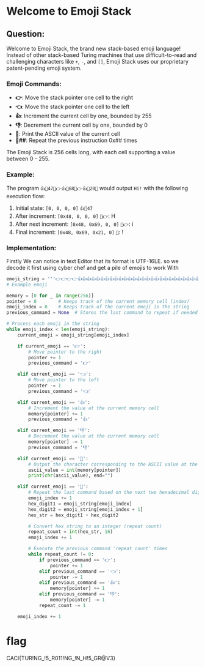# Welcome to Emoji Stack

## Question:
Welcome to Emoji Stack, the brand new stack-based emoji language! Instead of other stack-based Turing machines that use difficult-to-read and challenging characters like `+`, `-`, and `[]`, Emoji Stack uses our proprietary patent-pending emoji system.

### Emoji Commands:
- **👉**: Move the stack pointer one cell to the right
- **👈**: Move the stack pointer one cell to the left
- **👍**: Increment the current cell by one, bounded by 255
- **👎**: Decrement the current cell by one, bounded by 0
- **💬**: Print the ASCII value of the current cell
- **🔁##**: Repeat the previous instruction 0x## times

The Emoji Stack is 256 cells long, with each cell supporting a value between 0 - 255.

### Example:
The program `👍🔁47💬👉👍🔁68💬👉👍🔁20💬` would output `Hi!` with the following execution flow:

1. Initial state: `[0, 0, 0, 0]` `👍🔁47`
2. After increment: `[0x48, 0, 0, 0]` `💬👉`: H
3. After next increment: `[0x48, 0x69, 0, 0]` `💬👉`: i
4. Final increment: `[0x48, 0x69, 0x21, 0]` `💬`: !

### Implementation:
Firstly We can notice in text Editor that its format is UTF-16LE. so we decode it first using cyber chef and get a pile of emojis to work With
```python
emoji_string = '''👉👉👉👉👍👍👍👍👍👍👍👍👍👍👍👍👍👍👍👍👍👍👍👍👍👍👍👍👍👍👍👍👍👍👍👍👍👍👍👍👍👍👍👍👍👍👍👍👍👍👍👍👍👍👍👍👍👍👍👍👍👍👍👍👍👍👍👍👍👍👍👍👍👍👍👍👍👍👍👍👍👍👍👍👍👍👍👍👍👍👍👍👍👍👍👍👍👍👍👍👍👍👍👍👍👍👍👍👍👍👍👍👍👍👍👍👍👍👍👍👍👍👍👍👍👍👍👉🔁08👍🔁34👈👈👈👈👈👈👈👈👈👈👍🔁48👉🔁15👍🔁5e👈🔁07👍👍👍👍👍👍👍👍👍👍👍👍👍👍👍👍👍👍👍👍👍👍👍👍👍👍👍👍👍👍👍👍👍👍👍👍👍👍👍👍👍👍👍👍👍👍👍👍👍👉🔁02👍👍👍👍👍👍👍👍👍👍👍👍👍👍👍👍👍👍👍👍👍👍👍👍👍👍👍👍👍👍👍👍👍👍👍👍👍👍👍👍👍👍👍👍👍👍👍👍👍👍👍👍👍👍👍👍👍👍👍👍👍👍👍👍👍👍👍👍👍👍👍👍👍👍👍👍👍👍👈👈👈👈👈👈👈👈👈👈👈👈👈👈👈👈👈👈👍🔁42👉🔁02👍👍👍👍👍👍👍👍👍👍👍👍👍👍👍👍👍👍👍👍👍👍👍👍👍👍👍👍👍👍👍👍👍👍👍👍👍👍👍👍👍👍👍👍👍👍👍👍👍👍👍👍👍👍👍👍👍👍👍👍👍👍👍👍👍👍👍👍👍👍👍👍👍👍👍👍👍👍👍👍👍👍👍👍👉🔁17👍👍👍👍👍👍👍👍👍👍👍👍👍👍👍👍👍👍👍👍👍👍👍👍👍👍👍👍👍👍👍👍👍👍👍👍👍👍👍👍👍👍👍👍👍👍👍👍👍👍👍👍👍👍👍👍👍👍👍👍👍👍👍👍👍👍👍👍👍👍👍👍👍👍👍👍👍👍👍👍👍👍👍👍👍👍👍👍👍👍👍👍👍👍👍👈🔁14👍🔁20👉🔁06👍🔁51👉🔁0c👍🔁34👉👉👍🔁46👈🔁14👍🔁4d👈🔁01👍🔁51👉🔁04👍🔁20👉🔁03👍🔁2f👉👉👉👉👉👉👉👉👍🔁4d👈🔁17👍🔁42👉👉👉👉👉👉👉👉👉👉👉👉👉👉👉👉👉👉👉👉👉👉👉👉👉👉👉👉👉👉👉👉👉👉👉👍🔁7c👈👈👈👈👈👈👈👈👈👈👈👈👈👈👈👈👍👍👍👍👍👍👍👍👍👍👍👍👍👍👍👍👍👍👍👍👍👍👍👍👍👍👍👍👍👍👍👍👍👉🔁0c👍👍👍👍👍👍👍👍👍👍👍👍👍👍👍👍👍👍👍👍👍👍👍👍👍👍👍👍👍👍👍👍👍👍👍👍👍👍👍👍👍👍👍👍👍👍👍👍👍👍👍👍👍👍👍👍👍👍👍👍👍👍👍👍👉👍👍👍👍👍👍👍👍👍👍👍👍👍👍👍👍👍👍👍👍👍👍👍👍👍👍👍👍👍👍👍👍👍👍👍👍👍👍👍👍👍👍👍👍👍👍👍👍👍👍👍👍👍👍👍👍👍👍👍👍👍👍👍👍👍👍👍👍👍👍👍👍👍👍👍👍👍👍👍👍👍👍👍👍👍👍👈👈👈👈👈👈👈👈👈👈👈👈👍👍👍👍👍👍👍👍👍👍👍👍👍👍👍👍👍👍👍👍👍👍👍👍👍👍👍👍👍👍👍👍👍👍👍👍👍👍👍👍👍👍👍👍👍👍👍👍👍👍👍👍👍👍👍👍👍👍👍👍👍👍👍👍👍👍👍👍👍👍👍👉🔁0c👍🔁32👈👈👈👈👈👈👈👈👈👈👈👈👈👈👈👈👈👈👈👈👈👈👈👈👈👈👈👈👍👍👍👍👍👍👍👍👍👍👍👍👍👍👍👍👍👍👍👍👍👍👍👍👍👍👍👍👍👍👍👍👍👍👍👍👍👍👍👍👍👍👍👍👍👍👍👍👍👍👍👍👍👍👍👍👍👍👍👍👍👍👍👍👍👍👍👍👍👍👍👍👍👍👍👍👍👍👍👍👍👍👍👍👍👉🔁04👍🔁5e👉👉👉👉👉👉👉👉👉👉👉👉👉👉👉👍🔁47👈🔁0f👍🔁46👉👉👉👉👉👉👉👉👉👉👉👉👉👉👉👉👉👍👍👍👍👍👍👍👍👍👍👍👍👍👍👍👍👍👍👍👍👍👍👍👍👍👍👍👍👍👍👍👍👍👈🔁03👍🔁20👈🔁08👍🔁5e👉🔁10👍👍👍👍👍👍👍👍👍👍👍👍👍👍👍👍👍👍👍👍👍👍👍👍👍👍👍👍👍👍👍👍👍👍👍👍👍👍👍👍👍👍👍👍👍👍👍👍👍👍👍👍👍👍👍👍👍👍👍👍👍👍👍👍👍👍👍👍👍👍👍👍👍👍👍👍👍👍👍👍👍👍👈🔁1d👍🔁40👉🔁10👍👍👍👍👍👍👍👍👍👍👍👍👍👍👍👍👍👍👍👍👍👍👍👍👍👍👍👍👍👍👍👍👍👍👍👍👍👍👍👍👍👍👍👍👍👍👍👍👍👉👉👉👉👍🔁5e👈👈👈👈👈👈👈👈👈👈👈👈👈👈👈👈👈👈👈👈👈👈💬👉💬👉💬👉💬👉💬👉💬👉💬👉💬👉💬👉💬👉💬👉💬👉💬👉💬👉💬👉💬👉💬👉💬👉💬👉💬👉💬👉💬👉💬👉💬👉💬👉💬👉💬👉💬👉💬👉💬👉💬👉💬👉💬👉💬👉💬👉💬'''
# Example emoji

memory = [0 for _ in range(256)]
pointer = 0        # Keeps track of the current memory cell (index)
emoji_index = 0    # Keeps track of the current emoji in the string
previous_command = None  # Stores the last command to repeat if needed

# Process each emoji in the string
while emoji_index < len(emoji_string):
    current_emoji = emoji_string[emoji_index]

    if current_emoji == '👉':
        # Move pointer to the right
        pointer += 1
        previous_command = '👉'

    elif current_emoji == '👈':
        # Move pointer to the left
        pointer -= 1
        previous_command = '👈'

    elif current_emoji == '👍':
        # Increment the value at the current memory cell
        memory[pointer] += 1
        previous_command = '👍'

    elif current_emoji == '👎':
        # Decrement the value at the current memory cell
        memory[pointer] -= 1
        previous_command = '👎'

    elif current_emoji == '💬':
        # Output the character corresponding to the ASCII value at the current memory cell
        ascii_value = int(memory[pointer])
        print(chr(ascii_value), end="")

    elif current_emoji == '🔁':
        # Repeat the last command based on the next two hexadecimal digits
        emoji_index += 1
        hex_digit1 = emoji_string[emoji_index]
        hex_digit2 = emoji_string[emoji_index + 1]
        hex_str = hex_digit1 + hex_digit2

        # Convert hex string to an integer (repeat count)
        repeat_count = int(hex_str, 16)
        emoji_index += 1

        # Execute the previous command 'repeat_count' times
        while repeat_count != 0:
            if previous_command == '👉':
                pointer += 1
            elif previous_command == '👈':
                pointer -= 1
            elif previous_command == '👍':
                memory[pointer] += 1
            elif previous_command == '👎':
                memory[pointer] -= 1
            repeat_count -= 1

    emoji_index += 1
```
# flag
CACI{TUR!NG_!5_R011!NG_!N_H!5_GR@V3}

